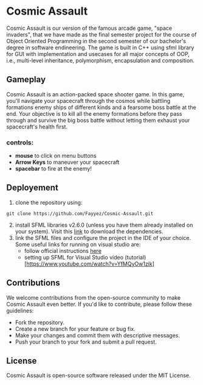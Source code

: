 # Cosmic Assault
Cosmic Assault is our version of the famous arcade game, "space invaders", that we have made as the final semester project for the course of Object Oriented Programming in the second semester of our bachelor's degree in software endineering. The game is built in C++ using sfml library for GUI with implementation and usecases for all major concepts of OOP, i.e., multi-level inheritance, polymorphism, encapsulation and composition.

## Gameplay
Cosmic Assault is an action-packed space shooter game. In this game, you'll navigate your spacecraft through the cosmos while battling formations enemy ships of different kinds and a fearsome boss battle at the end. Your objective is to kill all the enemy formations before they pass through and survive the big boss battle without letting them exhaust your spacecraft's health first.

### controls:
+ **mouse** to click on menu buttons
+ **Arrow Keys** to maneuver your spacecraft
+ **spacebar** to fire at the enemy!

## Deployement
1. clone the repository using:
```shell
git clone https://github.com/Fayyez/Cosmic-Assault.git
```
2. install SFML libraries v2.6.0 (unless you have them already installed on your system). Visit this [link](https://www.sfml-dev.org/download.php) to download the dependencies.
3. link the SFML files and configure the project in the IDE of your choice. Some useful links for running on visual studio are:
   + follow official instructions [here](https://www.sfml-dev.org/tutorials/2.6/start-vc.php)
   + setting up SFML for Visual Studio video (tutorial)[https://www.youtube.com/watch?v=YfMQyOw1zik]
     
## Contributions
We welcome contributions from the open-source community to make Cosmic Assault even better. If you'd like to contribute, please follow these guidelines:

+ Fork the repository.
+ Create a new branch for your feature or bug fix.
+ Make your changes and commit them with descriptive messages.
+ Push your branch to your fork and submit a pull request.

## License
Cosmic Assault is open-source software released under the MIT License. 
